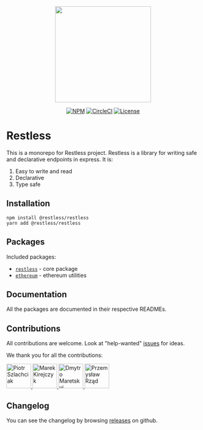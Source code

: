 <div align="center">
  <img width="250" src="https://raw.githubusercontent.com/EthWorks/restless/master/logo.png">
  <br>

[![NPM](https://img.shields.io/npm/v/@restless/restless.svg)](https://www.npmjs.com/package/@restless/restless)
[![CircleCI](https://img.shields.io/circleci/build/github/EthWorks/restless/master.svg)](https://circleci.com/gh/EthWorks/restless/tree/master)
[![License](https://img.shields.io/github/license/Ethworks/restless.svg)](https://github.com/EthWorks/restless/blob/master/UNLICENSE)

</div>

# Restless

This is a monorepo for Restless project. Restless is a library for writing safe and declarative endpoints in express. It is:

1. Easy to write and read
2. Declarative
3. Type safe

## Installation

```
npm install @restless/restless
yarn add @restless/restless
```

## Packages

Included packages:
* [`restless`](https://github.com/EthWorks/restless/tree/master/restless) - core package
* [`ethereum`](https://github.com/EthWorks/restless/tree/master/ethereum) - ethereum utilities

## Documentation

All the packages are documented in their respective READMEs.

## Contributions

All contributions are welcome. Look at "help-wanted" [issues](https://github.com/EthWorks/restless/issues?q=is%3Aopen+is%3Aissue+label%3A%22help+wanted%22) for ideas.

We thank you for all the contributions:

<!-- ALL-CONTRIBUTORS-LIST:START - Do not remove or modify this section -->
<!-- SORTED CHRONOLOGICALLY -->
<a href="https://github.com/sz-piotr">
  <img
    src="https://avatars1.githubusercontent.com/u/17070569?s=460&v=4"
    width="64px"
    alt="Piotr Szlachciak"
    title="Piotr Szlachciak"
  />
</a>
<a href="https://github.com/marekkirejczyk">
  <img
    src="https://avatars3.githubusercontent.com/u/197522?s=400&v=4"
    width="64px"
    alt="Marek Kirejczyk"
    title="Marek Kirejczyk"
  />
</a>
<a href="https://github.com/Marik-D">
  <img
    src="https://avatars2.githubusercontent.com/u/35851437?s=460&v=4"
    width="64px"
    alt="Dmytro Maretskyi"
    title="Dmytro Maretskyi"
  />
</a>
<a href="https://github.com/rzadp">
  <img
    src="https://avatars3.githubusercontent.com/u/12039224?s=400&v=4"
    width="64px"
    alt="Przemysław Rząd"
    title="Przemysław Rząd"
  />
</a>
<!-- ALL-CONTRIBUTORS-LIST:END - Do not remove or modify this section -->

## Changelog

You can see the changelog by browsing [releases](https://github.com/EthWorks/restless/releases) on github.
